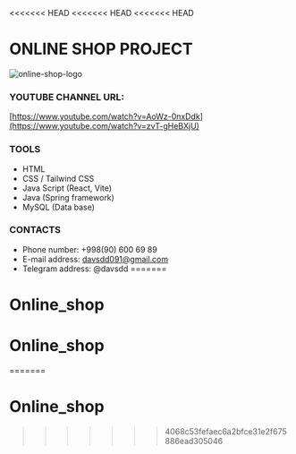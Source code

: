 <<<<<<< HEAD
<<<<<<< HEAD
<<<<<<< HEAD
# ONLINE SHOP PROJECT


![online-shop-logo](https://github.com/DavlatbekRabbimov/Online-shop/assets/110993036/7a5166ca-4d14-42cb-bfcf-a47eb59720fb)
### YOUTUBE CHANNEL URL: 
[https://www.youtube.com/watch?v=AoWz-0nxDdk](https://www.youtube.com/watch?v=zvT-gHeBXjU)

### TOOLS
- HTML
- CSS / Tailwind CSS
- Java Script (React, Vite)
- Java (Spring framework)
- MySQL (Data base)

### CONTACTS
- Phone number: +998(90) 600 69 89
- E-mail address: davsdd091@gmail.com
- Telegram address: @davsdd
=======
# Online_shop

# Online_shop
=======
# Online_shop
>>>>>>> 4068c53fefaec6a2bfce31e2f675886ead305046
